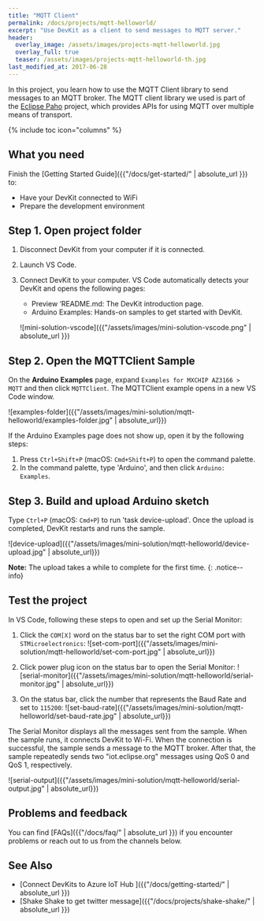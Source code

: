 ```yaml
---
title: "MQTT Client"
permalink: /docs/projects/mqtt-helloworld/
excerpt: "Use DevKit as a client to send messages to MQTT server."
header:
  overlay_image: /assets/images/projects-mqtt-helloworld.jpg
  overlay_full: true
  teaser: /assets/images/projects-mqtt-helloworld-th.jpg
last_modified_at: 2017-06-28
---
```


In this project, you learn how to use the MQTT Client library to send messages to an MQTT broker.
The MQTT client library we used is part of the [Eclipse Paho](http://www.eclipse.org/paho/) project, which provides APIs for using MQTT over multiple means of transport.

{% include toc icon="columns" %}

## What you need

Finish the [Getting Started Guide]({{"/docs/get-started/" | absolute_url }}) to:

* Have your DevKit connected to WiFi
* Prepare the development environment

## Step 1. Open project folder

1. Disconnect DevKit from your computer if it is connected.

2. Launch VS Code.

3. Connect DevKit to your computer.
    VS Code automatically detects your DevKit and opens the following pages:
    * Preview ‘README.md: The DevKit introduction page.
    * Arduino Examples: Hands-on samples to get started with DevKit.

    ![mini-solution-vscode]({{"/assets/images/mini-solution-vscode.png" | absolute_url }})

## Step 2. Open the MQTTClient Sample

On the **Arduino Examples** page, expand `Examples for MXCHIP AZ3166 > MQTT` and then click `MQTTClient`.
The MQTTClient example opens in a new VS Code window.

![examples-folder]({{"/assets/images/mini-solution/mqtt-helloworld/examples-folder.jpg" | absolute_url}})

If the Arduino Examples page does not show up, open it by the following steps:

1. Press `Ctrl+Shift+P` (macOS: `Cmd+Shift+P`) to open the command palette.
2. In the command palette, type 'Arduino', and then click `Arduino: Examples`.

## Step 3. Build and upload Arduino sketch

Type `Ctrl+P` (macOS: `Cmd+P`) to run 'task device-upload'. Once the upload is completed, DevKit restarts and runs the sample.

![device-upload]({{"/assets/images/mini-solution/mqtt-helloworld/device-upload.jpg" | absolute_url}})

**Note:** The upload takes a while to complete for the first time.
{: .notice--info}

## Test the project

In VS Code, following these steps to open and set up the Serial Monitor:

1. Click the `COM[X]` word on the status bar to set the right COM port with `STMicroelectronics`:
  ![set-com-port]({{"/assets/images/mini-solution/mqtt-helloworld/set-com-port.jpg" | absolute_url}})

2. Click power plug icon on the status bar to open the Serial Monitor:
  ![serial-monitor]({{"/assets/images/mini-solution/mqtt-helloworld/serial-monitor.jpg" | absolute_url}})
  
3. On the status bar, click the number that represents the Baud Rate and set to `115200`:
  ![set-baud-rate]({{"/assets/images/mini-solution/mqtt-helloworld/set-baud-rate.jpg" | absolute_url}})

The Serial Monitor displays all the messages sent from the sample. When the sample runs, it connects DevKit to Wi-Fi. When the connection is successful, the sample sends a message to the MQTT broker. After that, the sample repeatedly sends two "iot.eclipse.org" messages using QoS 0 and QoS 1, respectively.

![serial-output]({{"/assets/images/mini-solution/mqtt-helloworld/serial-output.jpg" | absolute_url}})

## Problems and feedback

You can find [FAQs]({{"/docs/faq/" | absolute_url }}) if you encounter problems or reach out to us from the channels below.

## See Also

* [Connect DevKits to Azure IoT Hub ]({{"/docs/getting-started/" | absolute_url }})
* [Shake Shake to get twitter message]({{"/docs/projects/shake-shake/" | absolute_url }})
